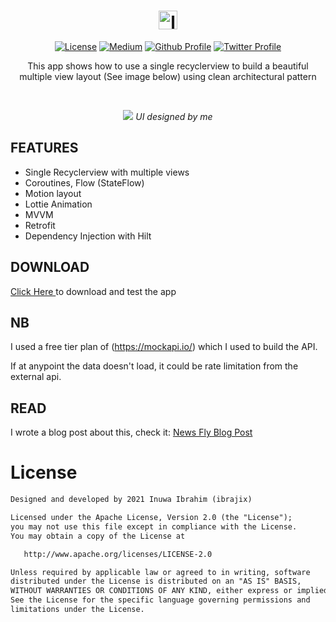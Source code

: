 <h1 align="center"> <img align="center" width ='30px' height='30px' src="https://svgshare.com/i/fG4.svg" alt="logo"> </h1>

<p align="center">
  <a href="https://opensource.org/licenses/Apache-2.0"><img alt="License" src="https://img.shields.io/badge/License-Apache%202.0-blue.svg"/></a>
  <a href="https://ibrajix.medium.com/newsfly-%EF%B8%8F-a-modern-news-app-featuring-mvvm-navigation-component-flow-pagination-search-room-90e3970176b4"><img alt="Medium" src="https://skydoves.github.io/badges/Story-Medium.svg"/></a>
  <a href="https://github.com/ibrajix"><img alt="Github Profile" src="https://badges.aleen42.com/src/github.svg"/></a> 
  <a href="https://twitter.com/ibrajix"><img alt="Twitter Profile" src="https://badges.aleen42.com/src/twitter.svg"/></a> 
</p>

<p align="center">
  This app shows how to use a single recyclerview to build a beautiful multiple view layout (See image below) using clean architectural pattern
</p>

<br/>

<p align="center">
  <img src ="https://user-images.githubusercontent.com/39574228/158677674-f9f32500-13e5-4472-893d-b9052eb7cbab.png">
  <i> UI designed by me </i>
</p>


## FEATURES
- Single Recyclerview with multiple views
- Coroutines, Flow (StateFlow)
- Motion layout
- Lottie Animation
- MVVM
- Retrofit 
- Dependency Injection with Hilt

## DOWNLOAD
<a href="https://github.com/ibrajix/NftApp/releases/download/v1.0/nftapp_1.0.apk">Click Here </a> to download and test the app

## NB
I used a free tier plan of (https://mockapi.io/) which I used to build the API.

If at anypoint the data doesn't load, it could be rate limitation from the external api.

## READ

I wrote a blog post about this, check it:
<a href="https://ibrajix.medium.com/newsfly-%EF%B8%8F-a-modern-news-app-featuring-mvvm-navigation-component-flow-pagination-search-room-90e3970176b4">News Fly Blog Post</a>

# License

```xml
Designed and developed by 2021 Inuwa Ibrahim (ibrajix)

Licensed under the Apache License, Version 2.0 (the "License");
you may not use this file except in compliance with the License.
You may obtain a copy of the License at

   http://www.apache.org/licenses/LICENSE-2.0

Unless required by applicable law or agreed to in writing, software
distributed under the License is distributed on an "AS IS" BASIS,
WITHOUT WARRANTIES OR CONDITIONS OF ANY KIND, either express or implied.
See the License for the specific language governing permissions and
limitations under the License.
```

